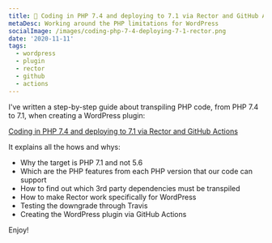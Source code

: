 ```yaml
---
title: 🚀 Coding in PHP 7.4 and deploying to 7.1 via Rector and GitHub Actions
metaDesc: Working around the PHP limitations for WordPress
socialImage: /images/coding-php-7-4-deploying-7-1-rector.png
date: '2020-11-11'
tags:
  - wordpress
  - plugin
  - rector
  - github
  - actions
---
```


I've written a step-by-step guide about transpiling PHP code, from PHP 7.4 to 7.1, when creating a WordPress plugin:

[Coding in PHP 7.4 and deploying to 7.1 via Rector and GitHub Actions](https://blog.logrocket.com/coding-in-php-7-4-and-deploying-to-7-1-via-rector-and-github-actions/)

It explains all the hows and whys:

- Why the target is PHP 7.1 and not 5.6
- Which are the PHP features from each PHP version that our code can support
- How to find out which 3rd party dependencies must be transpiled
- How to make Rector work specifically for WordPress
- Testing the downgrade through Travis
- Creating the WordPress plugin via GitHub Actions

Enjoy!